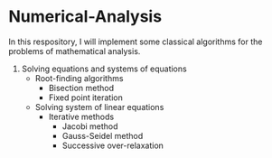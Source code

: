 # Numerical-Analysis
In this respository, I will implement some classical algorithms for the problems of mathematical analysis. 

1. Solving equations and systems of equations
    - Root-finding algorithms
        - Bisection method
        - Fixed point iteration
    - Solving system of linear equations
        - Iterative methods
            - Jacobi method
            - Gauss-Seidel method
            - Successive over-relaxation
    
